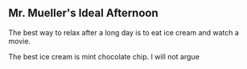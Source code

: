 ## Mr. Mueller's Ideal Afternoon

The best way to relax after a long day is to eat ice cream and watch a movie.

The best ice cream is mint chocolate chip. I will not argue
